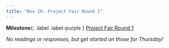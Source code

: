```yaml
---
title: "Nov 16: Project Fair Round 1"
---
```


**Milestone**{: .label .label-purple } [Project Fair Round 1](https://canvas.uw.edu/courses/1434073/assignments/5890697)

*No readings or responses, but get started on those for Thursday!*